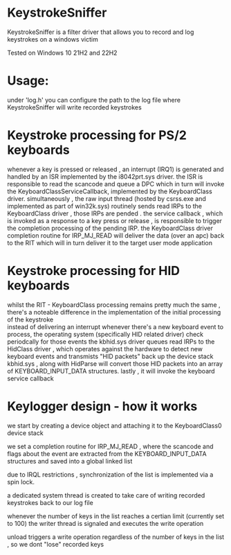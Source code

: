 # KeystrokeSniffer 
KeystrokeSniffer is a filter driver that allows you to record and log keystrokes on a windows victim 

Tested on Windows 10 21H2 and 22H2

# Usage:
under 'log.h' you can configure the path to the log file where KeystrokeSniffer will write recorded keystrokes 

# Keystroke processing for PS/2 keyboards 
whenever a key is pressed or released , an interrupt (IRQ1) is generated and handled by an ISR implemented by the i8042prt.sys driver.
the ISR is responsible to read the scancode and queue a DPC which in turn will invoke the KeyboardClassServiceCallback, implemented by the KeyboardClass driver. 
simultaneously , the raw input thread (hosted by csrss.exe and implemented as part of win32k.sys) routinely sends read IRPs to the KeyboardClass driver , those IRPs are pended .
the service callback , which is invoked as a response to  a key press or release , is responsible to trigger the completion processing of the pending IRP. 
the KeyboardClass driver completion routine for IRP_MJ_READ will deliver the data (over an apc) back to the RIT which will in turn deliver it to the target user mode application 
# Keystroke processing for HID keyboards 
whilst the RIT - KeyboardClass processing remains pretty much the same , there's a noteable difference in the implementation of the initial processing of the keystroke  
instead of delivering an interrupt whenever there's a new keyboard event to process, the operating system (specifically HID related driver) check periodcally for those events 
the kbhid.sys driver queues read IRPs to the HidClass driver , which operates against the hardware to detect new keyboard events and transmists "HID packets" back up the device stack 
kbhid.sys , along with HidParse will convert those HID packets into an array of KEYBOARD_INPUT_DATA structures. lastly , it will invoke the keyboard service callback

# Keylogger design - how it works  
we start by creating a device object and attaching it to the KeyboardClass0 device stack

we set a completion routine for IRP_MJ_READ , where the scancode and flags about the event are extracted from the KEYBOARD_INPUT_DATA structures and saved into a global linked list 

due to IRQL restrictions , synchronization of the list is implemented via a spin lock.

a dedicated system thread is created to take care of writing recorded keystrokes back to our log file 

whenever the number of keys in the list reaches a certian limit (currently set to 100) the writer thread is signaled and executes the write operation 

unload triggers a write operation regardless of the number of keys in the list , so we dont "lose" recorded keys




  
